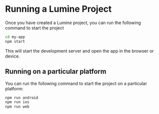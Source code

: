 # Running a Lumine Project

Once you have created a Lumine project, you can run the following command to start the project

```bash
cd my-app
npm start
```

This will start the development server and open the app in the browser or device.

## Running on a particular platform

You can run the following command to start the project on a particular platform:

```bash
npm run android
npm run ios
npm run web
```